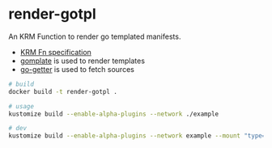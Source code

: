 # render-gotpl

An KRM Function to render go templated manifests. 

- [KRM Fn specification](https://github.com/kubernetes-sigs/kustomize/blob/master/cmd/config/docs/api-conventions/functions-spec.md)
- [gomplate](https://gomplate.ca/) is used to render templates
- [go-getter](https://github.com/hashicorp/go-getter) is used to fetch sources

```sh
# build
docker build -t render-gotpl . 

# usage
kustomize build --enable-alpha-plugins --network ./example 

# dev
kustomize build --enable-alpha-plugins --network example --mount "type=bind,rw=true,src=$PWD/tmp,dst=/tmp"
```

